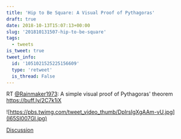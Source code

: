 ```yaml
---
title: 'Hip to Be Square: A Visual Proof of Pythagoras'
draft: true
date: 2018-10-13T15:07:13+00:00
slug: '201810131507-hip-to-be-square'
tags:
  - tweets
is_tweet: true
tweet_info:
  id: '1051021525225156609'
  type: 'retweet'
  is_thread: False
---
```




RT [@Rainmaker1973](https://x.com/Rainmaker1973): A simple visual proof of Pythagoras' theorem <https://buff.ly/2C7k1iX> 

![https://pbs.twimg.com/tweet_video_thumb/DpIrsIgXgAAm-vU.jpg](I65SI007GI.jpg)

[Discussion](https://x.com/sytelus/status/1051021525225156609)
